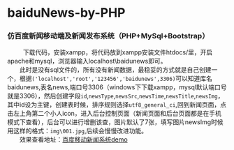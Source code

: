 # baiduNews-by-PHP
### 仿百度新闻移动端及新闻发布系统（PHP+MySql+Bootstrap）    <br />
   
&emsp;&emsp;下载代码，安装xampp，将代码放到xampp安装文件htdocs/里，开启apache和mysql，浏览器输入localhost\baidunews即可。    <br />
&emsp;&emsp;此时是没有sql文件的，所有没有新闻数据，最稳妥的方式就是自己创建一个，根据`('localhost','root','123456','baidunews',3306)`可以知道库名baidunews,表名news,端口号3306（windows下下载xampp，mysql默认端口号就是3306），然后创建字段`id`,`newsType`,`newsSrc`,`newsTime`,`newsTitle`,`newsImg`，其中id设为主键，创建表时候，排序规则选择`utf8_general_ci`,回到新闻页面，点击左上角第二个小人icon，进入后台控制页面（新闻页面和后台页面都是在手机模式下查看），后台可以进行增删该查，图片默认了7张，填写图片newsImg时候用这样的格式：`img\001.jpg`,后续会慢慢改进功能。<br />
&emsp;&emsp;效果查看地址：[百度移动新闻系统demo](http://xiaohuapeng.com/baidunews/)
